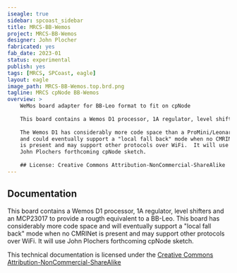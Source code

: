 ```yaml
---
iseagle: true
sidebar: spcoast_sidebar
title: MRCS-BB-Wemos
project: MRCS-BB-Wemos
designer: John Plocher
fabricated: yes
fab_date: 2023-01
status: experimental
publish: yes
tags: [MRCS, SPCoast, eagle]
layout: eagle
image_path: MRCS-BB-Wemos.top.brd.png
tagline: MRCS cpNode BB-Wemos
overview: >
    WeMos board adapter for BB-Leo format to fit on cpNode
    
    This board contains a Wemos D1 processor, 1A regulator, level shifters and an MCP23017 to provide a rough equivalent to a BB-Leo.
    
    The Wemos D1 has considerably more code space than a ProMini/Leonardo
    and could eventually support a "local fall back" mode when no CMRINet
    is present and may support other protocols over WiFi.  It will use
    John Plochers forthcoming cpNode sketch.
    
    ## License: Creative Commons Attribution-NonCommercial-ShareAlike
---
```


## Documentation

This board contains a Wemos D1 processor, 1A regulator, level shifters and an MCP23017 to provide a rougth equivalent to a BB-Leo.
This board has considerably more code space and will eventually support a "local fall back" mode when no CMRINet is present and may
support other protocols over WiFi.  It will use John Plochers forthcoming cpNode sketch.


This technical documentation is licensed under the [Creative Commons Attribution-NonCommercial-ShareAlike](https://creativecommons.org/licenses/by-nc-sa/3.0/)
